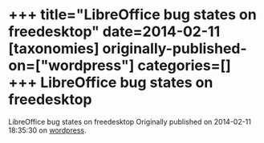+++
title="LibreOffice bug states on freedesktop"
date=2014-02-11
[taxonomies]
originally-published-on=["wordpress"]
categories=[]
+++
LibreOffice bug states on freedesktop
=====================================

LibreOffice bug states on freedesktop
Originally published on 2014-02-11 18:35:30 on [wordpress](https://skyfromme.wordpress.com/2014/02/11/libreoffice-bugzilla-status/fdobugstate/).

